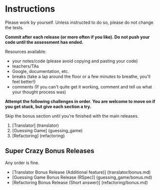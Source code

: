 # Instructions

Please work by yourself. Unless instructed to do so, please do not change the tests.

**Commit after each release (or more often if you like). Do not push your code until the assessment has ended.**

Resources available:
- your notes/code (please avoid copying and pasting your code)
- teachers/TAs
- Google, documentation, etc.
- breaks (take a lap around the floor or a few minutes to breathe, you'll feel better!)
- comments (If you can't quite get it working, comment and tell us what your thought process was)

**Attempt the following challenges in order. You are welcome to move on if you get stuck, but give each section a try.**

Skip the bonus section until you're finished with the main releases.

1. [Translator] (translator)
2. [Guessing Game] (guessing_game)
3. [Refactoring] (refactoring)

## Super Crazy Bonus Releases

Any order is fine.

- [Translator Bonus Release (Additional feature)] (translator/bonus.md)
- [Guessing Game Bonus Release (RSpec)] (guessing_game/bonus.md)
- [Refactoring Bonus Release (Short answer)] (refactoring/bonus.md)
